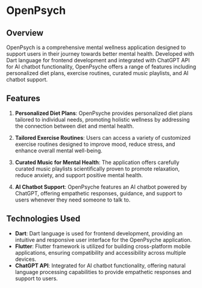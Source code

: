 
# OpenPsych

## Overview

OpenPsych is a comprehensive mental wellness application designed to support users in their journey towards better mental health. Developed with Dart language for frontend development and integrated with ChatGPT API for AI chatbot functionality, OpenPsyche offers a range of features including personalized diet plans, exercise routines, curated music playlists, and AI chatbot support.

## Features

1. **Personalized Diet Plans**: OpenPsyche provides personalized diet plans tailored to individual needs, promoting holistic wellness by addressing the connection between diet and mental health.

2. **Tailored Exercise Routines**: Users can access a variety of customized exercise routines designed to improve mood, reduce stress, and enhance overall mental well-being.

3. **Curated Music for Mental Health**: The application offers carefully curated music playlists scientifically proven to promote relaxation, reduce anxiety, and support positive mental health.

4. **AI Chatbot Support**: OpenPsyche features an AI chatbot powered by ChatGPT, offering empathetic responses, guidance, and support to users whenever they need someone to talk to.

## Technologies Used

- **Dart**: Dart language is used for frontend development, providing an intuitive and responsive user interface for the OpenPsyche application.
- **Flutter**: Flutter framework is utilized for building cross-platform mobile applications, ensuring compatibility and accessibility across multiple devices.
- **ChatGPT API**: Integrated for AI chatbot functionality, offering natural language processing capabilities to provide empathetic responses and support to users.

